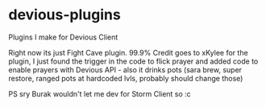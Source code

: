 # devious-plugins
Plugins I make for Devious Client

Right now its just Fight Cave plugin. 99.9% Credit goes to xKylee for the plugin, I just found the trigger in the code to flick prayer and added code to enable prayers with Devious API - also it drinks pots (sara brew, super restore, ranged pots at hardcoded lvls, probably should change those)

PS sry Burak wouldn't let me dev for Storm Client so :c 
